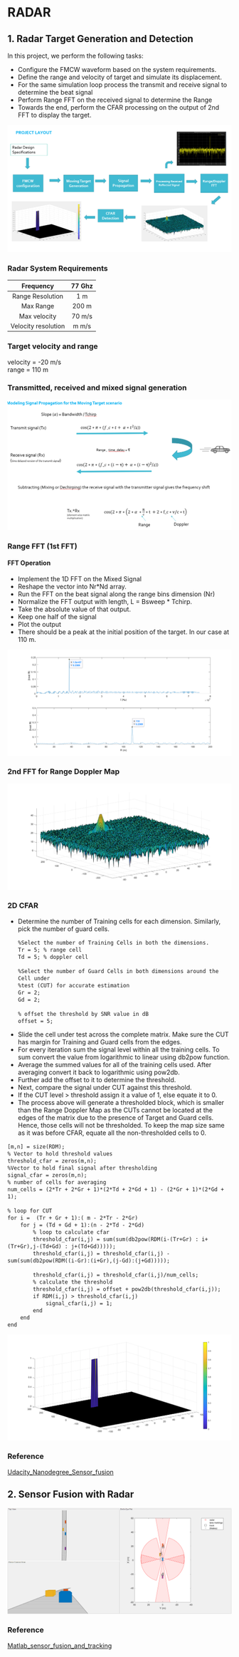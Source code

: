 # RADAR
## 1. Radar Target Generation and Detection 
In this project, we perform the following tasks:
- Configure the FMCW waveform based on the system requirements.
- Define the range and velocity of target and simulate its displacement.
- For the same simulation loop process the transmit and receive signal to determine the beat signal
- Perform Range FFT on the received signal to determine the Range
- Towards the end, perform the CFAR processing on the output of 2nd FFT to display the target.

![alt text](https://github.com/pravin382/Udacity-SFND-Radar/blob/master/pics/Project_radar_target_generation_and_detection.png)

### Radar System Requirements
|Frequency | 77 Ghz|
:----:|:----:
|Range Resolution | 1 m|
|Max Range | 200 m|
|Max velocity | 70 m/s|
|Velocity resolution| m m/s|

### Target velocity and range
velocity = -20 m/s <br /> 
range = 110 m

###  Transmitted, received and mixed signal generation
![alt text](https://github.com/pravin382/Udacity-SFND-Radar/blob/master/pics/signal_propagation.png)

### Range FFT (1st FFT)
#### FFT Operation
- Implement the 1D FFT on the Mixed Signal
- Reshape the vector into Nr*Nd array.
- Run the FFT on the beat signal along the range bins dimension (Nr)
- Normalize the FFT output with length, L = Bsweep * Tchirp.
- Take the absolute value of that output.
- Keep one half of the signal
- Plot the output
- There should be a peak at the initial position of the target. In our case at 110 m.

![alt text](https://github.com/pravin382/Udacity-SFND-Radar/blob/master/pics/frequency_and_Range.png)

###  2nd FFT for Range Doppler Map
![alt text](https://github.com/pravin382/Udacity-SFND-Radar/blob/master/pics/RDM.png)

### 2D CFAR
- Determine the number of Training cells for each dimension. Similarly, pick the number of guard cells. <br /> 
  ```
  %Select the number of Training Cells in both the dimensions.
  Tr = 5; % range cell
  Td = 5; % doppler cell

  %Select the number of Guard Cells in both dimensions around the Cell under 
  %test (CUT) for accurate estimation
  Gr = 2;
  Gd = 2;
  
  % offset the threshold by SNR value in dB
  offset = 5; 
  ```
- Slide the cell under test across the complete matrix. Make sure the CUT has margin for Training and Guard cells from the edges.
- For every iteration sum the signal level within all the training cells. To sum convert the value from logarithmic to linear using db2pow function.
- Average the summed values for all of the training cells used. After averaging convert it back to logarithmic using pow2db.
- Further add the offset to it to determine the threshold.
- Next, compare the signal under CUT against this threshold.
- If the CUT level > threshold assign it a value of 1, else equate it to 0.
- The process above will generate a thresholded block, which is smaller than the Range Doppler Map as the CUTs cannot be located at the edges of the matrix due to the presence of Target and Guard cells. Hence, those cells will not be thresholded. To keep the map size same as it was before CFAR, equate all the non-thresholded cells to 0.
```
[m,n] = size(RDM);
% Vector to hold threshold values 
threshold_cfar = zeros(m,n);
%Vector to hold final signal after thresholding
signal_cfar = zeros(m,n);
% number of cells for averaging
num_cells = (2*Tr + 2*Gr + 1)*(2*Td + 2*Gd + 1) - (2*Gr + 1)*(2*Gd + 1);

% loop for CUT
for i =  (Tr + Gr + 1):( m - 2*Tr - 2*Gr)
    for j = (Td + Gd + 1):(n - 2*Td - 2*Gd)
        % loop to calculate cfar
        threshold_cfar(i,j) = sum(sum(db2pow(RDM(i-(Tr+Gr) : i+(Tr+Gr),j-(Td+Gd) : j+(Td+Gd))))); 
        threshold_cfar(i,j) = threshold_cfar(i,j) - sum(sum(db2pow(RDM((i-Gr):(i+Gr),(j-Gd):(j+Gd)))));
        
        threshold_cfar(i,j) = threshold_cfar(i,j)/num_cells;
        % calculate the threshold
        threshold_cfar(i,j) = offset + pow2db(threshold_cfar(i,j));
        if RDM(i,j) > threshold_cfar(i,j)
            signal_cfar(i,j) = 1;
        end
    end
end
```
![alt text](https://github.com/pravin382/Udacity-SFND-Radar/blob/master/pics/cfar_sig.png)

### Reference
 [Udacity_Nanodegree_Sensor_fusion](https://www.udacity.com/course/sensor-fusion-engineer-nanodegree--nd313)
 
 ## 2. Sensor Fusion with Radar
![alt text](https://github.com/pravin382/Udacity-SFND-Radar/blob/master/pics/object_tracking_radar.png)
### Reference
 [Matlab_sensor_fusion_and_tracking](https://de.mathworks.com/help/driving/examples/sensor-fusion-using-synthetic-radar-and-vision-data.html)
